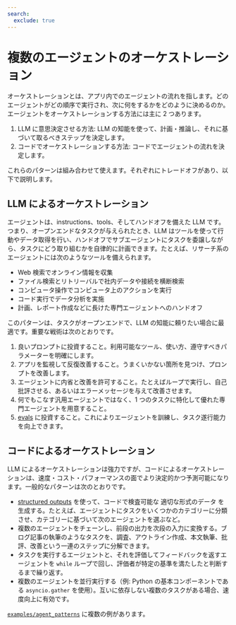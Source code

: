 ```yaml
---
search:
  exclude: true
---
```

# 複数のエージェントのオーケストレーション

オーケストレーションとは、アプリ内でのエージェントの流れを指します。どのエージェントがどの順序で実行され、次に何をするかをどのように決めるのか。エージェントをオーケストレーションする方法には主に 2 つあります。

1. LLM に意思決定させる方法: LLM の知能を使って、計画・推論し、それに基づいて取るべきステップを決定します。
2. コードでオーケストレーションする方法: コードでエージェントの流れを決定します。

これらのパターンは組み合わせて使えます。それぞれにトレードオフがあり、以下で説明します。

## LLM によるオーケストレーション

エージェントは、instructions、tools、そしてハンドオフを備えた LLM です。つまり、オープンエンドなタスクが与えられたとき、LLM はツールを使って行動やデータ取得を行い、ハンドオフでサブエージェントにタスクを委譲しながら、タスクにどう取り組むかを自律的に計画できます。たとえば、リサーチ系のエージェントには次のようなツールを備えられます。

-   Web 検索でオンライン情報を収集
-   ファイル検索とリトリーバルで社内データや接続を横断検索
-   コンピュータ操作でコンピュータ上のアクションを実行
-   コード実行でデータ分析を実施
-   計画、レポート作成などに長けた専門エージェントへのハンドオフ

このパターンは、タスクがオープンエンドで、LLM の知能に頼りたい場合に最適です。重要な戦術は次のとおりです。

1. 良いプロンプトに投資すること。利用可能なツール、使い方、遵守すべきパラメーターを明確にします。
2. アプリを監視して反復改善すること。うまくいかない箇所を見つけ、プロンプトを改善します。
3. エージェントに内省と改善を許可すること。たとえばループで実行し、自己批評させる、あるいはエラーメッセージを与えて改善させます。
4. 何でもこなす汎用エージェントではなく、1 つのタスクに特化して優れた専門エージェントを用意すること。
5. [evals](https://platform.openai.com/docs/guides/evals) に投資すること。これによりエージェントを訓練し、タスク遂行能力を向上できます。

## コードによるオーケストレーション

LLM によるオーケストレーションは強力ですが、コードによるオーケストレーションは、速度・コスト・パフォーマンスの面でより決定的かつ予測可能になります。一般的なパターンは次のとおりです。

-   [structured outputs](https://platform.openai.com/docs/guides/structured-outputs) を使って、コードで検査可能な 適切な形式のデータ を生成する。たとえば、エージェントにタスクをいくつかのカテゴリーに分類させ、カテゴリーに基づいて次のエージェントを選ぶなど。
-   複数のエージェントをチェーンし、前段の出力を次段の入力に変換する。ブログ記事の執筆のようなタスクを、調査、アウトライン作成、本文執筆、批評、改善という一連のステップに分解できます。
-   タスクを実行するエージェントと、それを評価してフィードバックを返すエージェントを `while` ループで回し、評価者が特定の基準を満たしたと判断するまで繰り返す。
-   複数のエージェントを並行実行する（例: Python の基本コンポーネントである `asyncio.gather` を使用）。互いに依存しない複数のタスクがある場合、速度向上に有効です。

[`examples/agent_patterns`](https://github.com/openai/openai-agents-python/tree/main/examples/agent_patterns) に複数の例があります。